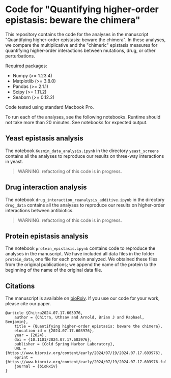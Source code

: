 # Code for "Quantifying higher-order epistasis: beware the chimera"

This repository contains the code for the analyses in the manuscript "Quantifying higher-order epistasis: beware the chimera". In these analyses, we compare the multiplicative and the "chimeric" epistasis measures for quantifying higher-order interactions between mutations, drug, or other perturbations.

Required packages:
* Numpy (>= 1.23.4)
* Matplotlib (>= 3.8.0)
* Pandas (>= 2.1.1)
* Scipy (>= 1.11.2)
* Seaborn (>= 0.12.2)

Code tested using standard Macbook Pro.

To run each of the analyses, see the following notebooks. Runtime should not take more than 20 minutes. See notebooks for expected output.

## Yeast epistasis analysis

The notebook `Kuzmin_data_analysis.ipynb` in the directory `yeast_screens` contains all the analyses to reproduce our results on three-way interactions in yeast. 

> WARNING: refactoring of this code is in progress.

## Drug interaction analysis

The notebook `drug_interaction_reanalysis_additive.ipynb` in the directory `drug_data` contains all the analyses to reproduce our results on higher-order interactions between antibiotics. 

> WARNING: refactoring of this code is in progress.


## Protein epistasis analysis

The notebook `protein_epistasis.ipynb` contains code to reproduce the analyses in the manuscript. We have included all data files in the folder `protein_data`, one file for each protein analyzed. We obtained these files from the original publications; we append the name of the protein to the beginning of the name of the original data file.

## Citations

The manuscript is available on [bioRxiv](https://www.biorxiv.org/content/10.1101/2024.07.17.603976v1). If you use our code for your work, please cite our paper.

```
@article {Chitra2024.07.17.603976,
	author = {Chitra, Uthsav and Arnold, Brian J and Raphael, Benjamin},
	title = {Quantifying higher-order epistasis: beware the chimera},
	elocation-id = {2024.07.17.603976},
	year = {2024},
	doi = {10.1101/2024.07.17.603976},
	publisher = {Cold Spring Harbor Laboratory},
	URL = {https://www.biorxiv.org/content/early/2024/07/19/2024.07.17.603976},
	eprint = {https://www.biorxiv.org/content/early/2024/07/19/2024.07.17.603976.full.pdf},
	journal = {bioRxiv}
}

```
